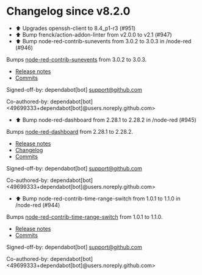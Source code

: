 # Changelog since v8.2.0
- ⬆️ Upgrades openssh-client to 8.4_p1-r3 (#951) 
- ⬆ Bump frenck/action-addon-linter from v2.0.0 to v2.1 (#947) 
- ⬆️ Bump node-red-contrib-sunevents from 3.0.2 to 3.0.3 in /node-red (#946)

Bumps [node-red-contrib-sunevents](https://github.com/freakent/node-red-contrib-sunevents) from 3.0.2 to 3.0.3.
- [Release notes](https://github.com/freakent/node-red-contrib-sunevents/releases)
- [Commits](https://github.com/freakent/node-red-contrib-sunevents/compare/3.0.2...v3.0.3)

Signed-off-by: dependabot[bot] <support@github.com>

Co-authored-by: dependabot[bot] <49699333+dependabot[bot]@users.noreply.github.com> 
- ⬆️ Bump node-red-dashboard from 2.28.1 to 2.28.2 in /node-red (#945)

Bumps [node-red-dashboard](https://github.com/node-red/node-red-dashboard) from 2.28.1 to 2.28.2.
- [Release notes](https://github.com/node-red/node-red-dashboard/releases)
- [Changelog](https://github.com/node-red/node-red-dashboard/blob/master/CHANGELOG.md)
- [Commits](https://github.com/node-red/node-red-dashboard/compare/2.28.1...2.28.2)

Signed-off-by: dependabot[bot] <support@github.com>

Co-authored-by: dependabot[bot] <49699333+dependabot[bot]@users.noreply.github.com> 
- ⬆️ Bump node-red-contrib-time-range-switch from 1.0.1 to 1.1.0 in /node-red (#944)

Bumps [node-red-contrib-time-range-switch](https://github.com/biddster/node-red-contrib-time-range-switch) from 1.0.1 to 1.1.0.
- [Release notes](https://github.com/biddster/node-red-contrib-time-range-switch/releases)
- [Commits](https://github.com/biddster/node-red-contrib-time-range-switch/compare/1.0.1...1.1.0)

Signed-off-by: dependabot[bot] <support@github.com>

Co-authored-by: dependabot[bot] <49699333+dependabot[bot]@users.noreply.github.com> 
